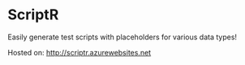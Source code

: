 # ScriptR

Easily generate test scripts with placeholders for various data types!

Hosted on: <a href="http://scriptr.azurewebsites.net">http://scriptr.azurewebsites.net</a>